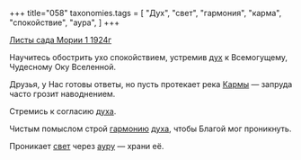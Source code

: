 +++
title="058"
taxonomies.tags = [
 "Дух",
 "свет",
 "гармония",
 "карма",
 "спокойствие",
 "аура",
]
+++

[Листы сада Мории 1 1924г](/agni/1924)

Научитесь обострить ухо спокойствием, устремив [дух](/tags/Дух) к Всемогущему, Чудесному Оку Вселенной.   

Друзья, у Нас готовы ответы, но пусть протекает река [Кармы](/tags/карма) — запруда часто грозит наводнением.   

Стремись к согласию [духа](/tags/Дух).   

Чистым помыслом строй [гармонию](/tags/гармония) [духа](/tags/Дух), чтобы Благой мог проникнуть.   

Проникает [свет](/tags/свет) через [ауру](/tags/аура) — храни её.   

